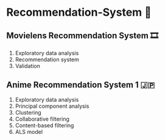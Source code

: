 # Recommendation-System 🍿
## Movielens Recommendation System 🎞
1. Exploratory data analysis
2. Recommendation system
3. Validation

## Anime Recommendation System 1 🇯🇵  
1. Exploratory data analysis
2. Principal component analysis
3. Clustering
4. Collaborative filtering
5. Content-based filtering
6. ALS model
